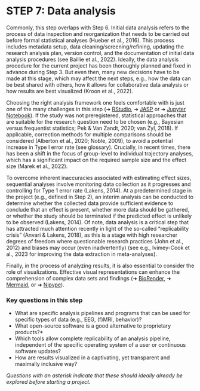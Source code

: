 # STEP 7: Data analysis

Commonly, this step overlaps with Step 6. Initial data analysis refers to the process of data inspection and reorganization that needs to be carried out before formal statistical analyses (Hueber et al., 2016). This process includes metadata setup, data cleaning/screening/refining, updating the research analysis plan, version control, and the documentation of initial data analysis procedures (see Baillie et al., 2022). Ideally, the data analysis procedure for the current project has been thoroughly planned and fixed in advance during Step 3. But even then, many new decisions have to be made at this stage, which may affect the next steps, e.g., how the data can be best shared with others, how it allows for collaborative data analysis or how results are best visualized (Kroon et al., 2022). 

Choosing the right analysis framework one feels comfortable with is just one of the many challenges in this step (➜ [RStudio](https://posit.co/), ➜ [JASP](https://jasp-stats.org/) or ➜ [Jupyter Notebook](https://jupyter.org/)). If the study was not preregistered, statistical approaches that are suitable for the research question need to be chosen (e.g., Bayesian versus frequentist statistics; Pek & Van Zandt, 2020; van Zyl, 2018). If applicable, correction methods for multiple comparisons should be considered (Alberton et al., 2020; Noble, 2009), to avoid a potential increase in Type I error rate (see glossary). Crucially, in recent times, there has been a shift in the focus of group-level to individual trajectory analyses, which has a significant impact on the required sample size and the effect size (Marek et al., 2022). 

To overcome inherent inaccuracies associated with estimating effect sizes, sequential analyses involve monitoring data collection as it progresses and controlling for Type 1 error rate (Lakens, 2014). At a predetermined stage in the project (e.g., defined in Step 2), an interim analysis can be conducted to determine whether the collected data provide sufficient evidence to conclude that an effect is present, whether more data should be gathered, or whether the study should be terminated if the predicted effect is unlikely to be observed (Lakens, 2014). Of note, data analysis is a critical step that has attracted much attention recently in light of the so-called “replicability crisis” (Anvari & Lakens, 2018), as this is a stage with high researcher degrees of freedom where questionable research practices (John et al., 2012) and biases may occur (even inadvertently) (see e.g., Ivimey-Cook et al., 2023 for improving the data extraction in meta-analyses).

Finally, in the process of analyzing results, it is also essential to consider the role of visualizations. Effective visual representations can enhance the comprehension of complex data sets and findings (➜ [BioRender](https://www.biorender.com/), ➜ [Mermaid](https://mermaid.js.org/), or ➜ [Nipype](https://nipype.readthedocs.io/en/latest/)). 

### Key questions in this step
- What are specific analysis pipelines and programs that can be used for specific types of data (e.g., EEG, (f)MRI, behavior)?
- What open-source software is a good alternative to proprietary products?*
- Which tools allow complete replicability of an analysis pipeline, independent of the specific operating system of a user or continuous software updates?
- How are results visualized in a captivating, yet transparent and maximally inclusive way?

_Questions with an asterisk indicate that these should ideally already be explored before starting a project._
